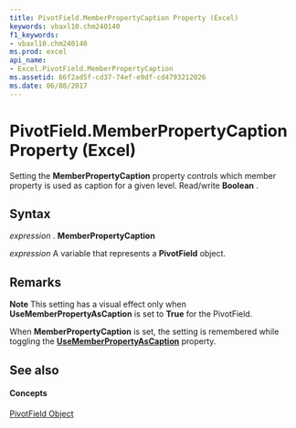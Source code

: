 ```yaml
---
title: PivotField.MemberPropertyCaption Property (Excel)
keywords: vbaxl10.chm240140
f1_keywords:
- vbaxl10.chm240140
ms.prod: excel
api_name:
- Excel.PivotField.MemberPropertyCaption
ms.assetid: 66f2ad5f-cd37-74ef-e9df-cd4793212026
ms.date: 06/08/2017
---
```



# PivotField.MemberPropertyCaption Property (Excel)

Setting the  **MemberPropertyCaption** property controls which member property is used as caption for a given level. Read/write **Boolean** .


## Syntax

 _expression_ . **MemberPropertyCaption**

 _expression_ A variable that represents a **PivotField** object.


## Remarks


 **Note**  This setting has a visual effect only when  **UseMemberPropertyAsCaption** is set to **True** for the PivotField.

When  **MemberPropertyCaption** is set, the setting is remembered while toggling the **[UseMemberPropertyAsCaption](Excel.PivotField.UseMemberPropertyAsCaption.md)** property.


## See also


#### Concepts


[PivotField Object](Excel.PivotField.md)


